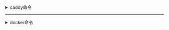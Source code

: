 <details>

<summary>caddy命令</summary>
```
停止
systemctl stop caddy
格式化
caddy fmt /etc/caddy/Caddyfile --overwrite
启动
systemctl start caddy
```
</details>

---

<details>

<summary>docker命令</summary>
```
安装
curl -fsSL https://get.docker.com -o get-docker.sh
sh get-docker.sh
查看
docker ps -a
停止
docker stop id
启动
docker start id

```

</details>
